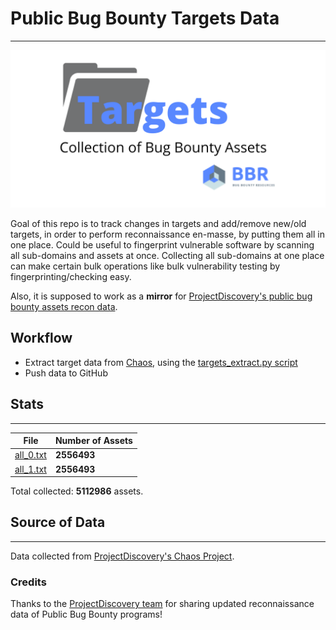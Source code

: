 # Public Bug Bounty Targets Data
---
![Logo](logo_bbr.png)

Goal of this repo is to track changes in targets and add/remove new/old targets, in order to perform reconnaissance en-masse, by putting them all in one place.
Could be useful to fingerprint vulnerable software by scanning all sub-domains and assets at once. Collecting all sub-domains at one place can make certain bulk operations like bulk vulnerability testing by fingerprinting/checking easy.

Also, it is supposed to work as a **mirror** for [ProjectDiscovery's public bug bounty assets recon data](https://chaos.projectdiscovery.io).

## Workflow
  - Extract target data from [Chaos](https://chaos.projectdiscovery.io/), using the [targets_extract.py script](https://github.com/BugBountyResources/targets/blob/main/targets_extract.py)
  - Push data to GitHub

## Stats
---

| File                 | Number of Assets     |
|---------------------- | --------------------------|
| [all_0.txt](https://github.com/BugBountyResources/targets/raw/main/all_0.txt)       | **2556493**               |
| [all_1.txt](https://github.com/BugBountyResources/targets/raw/main/all_1.txt)       | **2556493**               |

Total collected: **5112986** assets.


## Source of Data
---
Data collected from [ProjectDiscovery's Chaos Project](https://chaos.projectdiscovery.io/).

### Credits
Thanks to the [ProjectDiscovery team](https://projectdiscovery.io) for sharing updated reconnaissance data of Public Bug Bounty programs!
